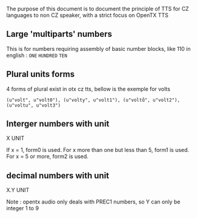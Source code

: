The purpose of this document is to document the principle of TTS for CZ languages to non CZ speaker, with a strict focus on OpenTX TTS

## Large 'multiparts' numbers
This is for numbers requiring assembly of basic number blocks, like 110 in english : `ONE` `HUNDRED` `TEN`

## Plural units forms

4 forms of plural exist in otx cz tts, bellow is the exemple for volts

`(u"volt", u"volt0"), (u"volty", u"volt1"), (u"voltů", u"volt2"),(u"voltu", u"volt3")`

## Interger numbers with unit
X UNIT

If x = 1, form0 is used.
For x more than one but less than 5, form1 is used.
For x = 5 or more, form2 is used.


## decimal numbers with unit
X.Y UNIT

Note : opentx audio only deals with PREC1 numbers, so Y can only be integer 1 to 9
